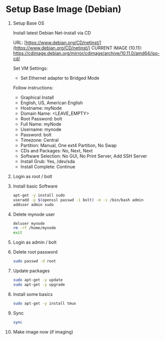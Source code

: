 # Setup Base Image (Debian)

1. Setup Base OS

   Install latest Debian Net-install via CD

   URL: [https://www.debian.org/CD/netinst/](https://www.debian.org/CD/netinst/)
   CURRENT IMAGE (10.11): https://cdimage.debian.org/mirror/cdimage/archive/10.11.0/amd64/iso-cd/
   
   Set VM Settings:
     - Set Ethernet adapter to Bridged Mode

   Follow instructions:

     - Graphical Install
     - English, US, American English
     - Hostname: myNode
     - Domain Name: <LEAVE_EMPTY>
     - Root Password: bolt
     - Full Name: myNode
     - Username: mynode
     - Password: bolt
     - Timezone: Central
     - Partition: Manual, One ext4 Partition, No Swap
     - CDs and Packages: No, Next, Next
     - Software Selection: No GUI, No Print Server, Add SSH Server
     - Install Grub: Yes, /dev/sda
     - Install Complete: Continue

2. Login as root / bolt

3. Install basic Software

   ```sh
   apt-get -y install sudo
   useradd -p $(openssl passwd -1 bolt) -m -s /bin/bash admin
   adduser admin sudo
   ```

4. Delete mynode user

   ```sh
   deluser mynode
   rm -rf /home/mynode
   exit
   ```

5. Login as admin / bolt

6. Delete root password

   ```sh
   sudo passwd -d root
   ```

7. Update packages

   ```sh
   sudo apt-get -y update
   sudo apt-get -y upgrade
   ```

8. Install some basics

   ```sh
   sudo apt-get -y install tmux
   ```

9. Sync

   ```sh
   sync
   ```

10. Make image now (if imaging)
